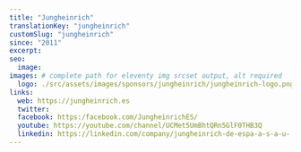 ```yaml
---
title: "Jungheinrich"
translationKey: "jungheinrich"
customSlug: "jungheinrich"
since: "2011"
excerpt:
seo:
  image:
images: # complete path for eleventy img srcset output, alt required
  logo: ./src/assets/images/sponsors/jungheinrich/jungheinrich-logo.png
links:
  web: https://jungheinrich.es
  twitter:
  facebook: https:/facebook.com/JungheinrichES/
  youtube: https://youtube.com/channel/UCMet5UmBhtQRn5GlF0THB3Q
  linkedin: https://linkedin.com/company/jungheinrich-de-espa-a-s-a-u-
---
```

